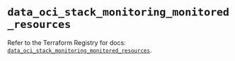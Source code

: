 # `data_oci_stack_monitoring_monitored_resources`

Refer to the Terraform Registry for docs: [`data_oci_stack_monitoring_monitored_resources`](https://registry.terraform.io/providers/oracle/oci/7.19.0/docs/data-sources/stack_monitoring_monitored_resources).
